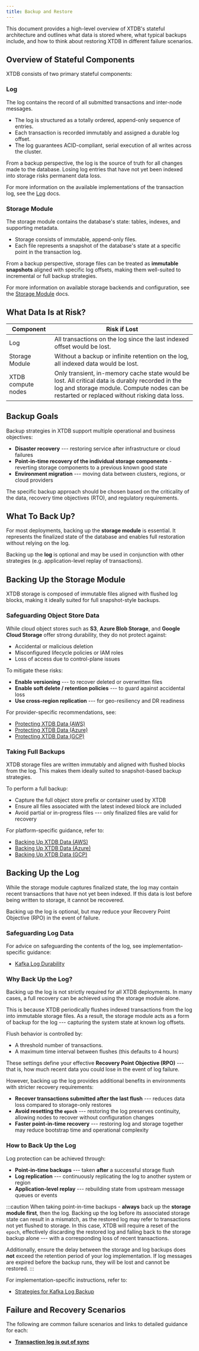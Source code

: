 ```yaml
---
title: Backup and Restore
---
```


This document provides a high-level overview of XTDB's stateful architecture and outlines what data is stored where, what typical backups include, and how to think about restoring XTDB in different failure scenarios.

## Overview of Stateful Components

XTDB consists of two primary stateful components:

### Log

The log contains the record of all submitted transactions and inter-node messages.

- The log is structured as a totally ordered, append-only sequence of entries.
- Each transaction is recorded immutably and assigned a durable log offset.
- The log guarantees ACID-compliant, serial execution of all writes across the cluster.

From a backup perspective, the log is the source of truth for all changes made to the database.
Losing log entries that have not yet been indexed into storage risks permanent data loss.

For more information on the available implementations of the transaction log, see the [Log](/ops/config/log) docs.

### Storage Module

The storage module contains the database's state: tables, indexes, and supporting metadata.

- Storage consists of immutable, append-only files.
- Each file represents a snapshot of the database's state at a specific point in the transaction log.

From a backup perspective, storage files can be treated as **immutable snapshots** aligned with specific log offsets, making them well-suited to incremental or full backup strategies.

For more information on available storage backends and configuration, see the [Storage Module](/ops/config/storage) docs.

## What Data Is at Risk?

| Component | Risk if Lost |
| --- | --- |
| Log | All transactions on the log since the last indexed offset would be lost. |
| Storage Module | Without a backup or infinite retention on the log, all indexed data would be lost. |
| XTDB compute nodes | Only transient, in-memory cache state would be lost. All critical data is durably recorded in the log and storage module. Compute nodes can be restarted or replaced without risking data loss. |


## Backup Goals

Backup strategies in XTDB support multiple operational and business objectives:

- **Disaster recovery** --- restoring service after infrastructure or cloud failures
- **Point-in-time recovery of the individual storage components** - reverting storage components to a previous known good state
- **Environment migration** --- moving data between clusters, regions, or cloud providers

The specific backup approach should be chosen based on the criticality of the data, recovery time objectives (RTO), and regulatory requirements.

## What To Back Up?

For most deployments, backing up the **storage module** is essential.
It represents the finalized state of the database and enables full restoration without relying on the log.

Backing up the **log** is optional and may be used in conjunction with other strategies (e.g. application-level replay of transactions).

## Backing Up the Storage Module

XTDB storage is composed of immutable files aligned with flushed log blocks, making it ideally suited for full snapshot-style backups.

### Safeguarding Object Store Data

While cloud object stores such as **S3**, **Azure Blob Storage**, and **Google Cloud Storage** offer strong durability, they do not protect against:

- Accidental or malicious deletion
- Misconfigured lifecycle policies or IAM roles
- Loss of access due to control-plane issues

To mitigate these risks:

- **Enable versioning** --- to recover deleted or overwritten files
- **Enable soft delete / retention policies** --- to guard against accidental loss
- **Use cross-region replication** --- for geo-resiliency and DR readiness

For provider-specific recommendations, see:

- [Protecting XTDB Data (AWS)](/ops/aws#protecting-data)
- [Protecting XTDB Data (Azure)](/ops/azure#protecting-data)
- [Protecting XTDB Data (GCP)](/ops/google-cloud#protecting-data)

### Taking Full Backups

XTDB storage files are written immutably and aligned with flushed blocks from the log.
This makes them ideally suited to snapshot-based backup strategies.

To perform a full backup:

- Capture the full object store prefix or container used by XTDB
- Ensure all files associated with the latest indexed block are included
- Avoid partial or in-progress files --- only finalized files are valid for recovery

For platform-specific guidance, refer to:

- [Backing Up XTDB Data (AWS)](/ops/aws#backup)
- [Backing Up XTDB Data (Azure)](/ops/azure#backup)
- [Backing Up XTDB Data (GCP)](/ops/google-cloud#backup)

## Backing Up the Log

While the storage module captures finalized state, the log may contain recent transactions that have not yet been indexed.
If this data is lost before being written to storage, it cannot be recovered.

Backing up the log is optional, but may reduce your Recovery Point Objective (RPO) in the event of failure.

### Safeguarding Log Data

For advice on safeguarding the contents of the log, see implementation-specific guidance:

- [Kafka Log Durability](/ops/config/log/kafka#durability)

### Why Back Up the Log?

Backing up the log is not strictly required for all XTDB deployments.
In many cases, a full recovery can be achieved using the storage module alone.

This is because XTDB periodically flushes indexed transactions from the log into immutable storage files.
As a result, the storage module acts as a form of backup for the log --- capturing the system state at known log offsets.

Flush behavior is controlled by:

- A threshold number of transactions.
- A maximum time interval between flushes (this defaults to 4 hours)

These settings define your effective **Recovery Point Objective (RPO)** --- that is, how much recent data you could lose in the event of log failure.

However, backing up the log provides additional benefits in environments with stricter recovery requirements:

- **Recover transactions submitted after the last flush** --- reduces data loss compared to storage-only restores
- **Avoid resetting the `epoch`** --- restoring the log preserves continuity, allowing nodes to recover without configuration changes
- **Faster point-in-time recovery** --- restoring log and storage together may reduce bootstrap time and operational complexity

### How to Back Up the Log

Log protection can be achieved through:

- **Point-in-time backups** --- taken **after** a successful storage flush
- **Log replication** --- continuously replicating the log to another system or region
- **Application-level replay** --- rebuilding state from upstream message queues or events

:::caution
When taking point-in-time backups - **always** back up the **storage module first**, then the log.
Backing up the log before its associated storage state can result in a mismatch, as the restored log may refer to transactions not yet flushed to storage.
In this case, XTDB will require a reset of the `epoch`, effectively discarding the restored log and falling back to the storage backup alone --- with a corresponding loss of recent transactions.

Additionally, ensure the delay between the storage and log backups does **not** exceed the retention period of your log implementation.
If log messages are expired before the backup runs, they will be lost and cannot be restored.
:::

For implementation-specific instructions, refer to:

- [Strategies for Kafka Log Backup](/ops/config/log/kafka#backup) 

## Failure and Recovery Scenarios

The following are common failure scenarios and links to detailed guidance for each:

- [**Transaction log is out of sync**](out-of-sync-log)
